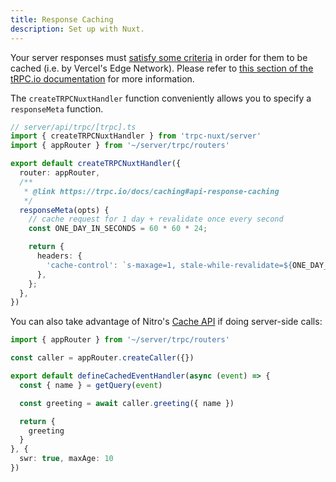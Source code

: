 ```yaml
---
title: Response Caching
description: Set up with Nuxt.
---
```


Your server responses must [satisfy some criteria](https://vercel.com/docs/concepts/functions/serverless-functions/edge-caching) in order for them to be cached (i.e. by Vercel's Edge Network). Please refer to [this section of the tRPC.io documentation](https://trpc.io/docs/caching) for more information.

The `createTRPCNuxtHandler` function conveniently allows you to specify a `responseMeta` function.

```ts
// server/api/trpc/[trpc].ts
import { createTRPCNuxtHandler } from 'trpc-nuxt/server'
import { appRouter } from '~/server/trpc/routers'

export default createTRPCNuxtHandler({
  router: appRouter,
  /**
   * @link https://trpc.io/docs/caching#api-response-caching
   */
  responseMeta(opts) {
    // cache request for 1 day + revalidate once every second
    const ONE_DAY_IN_SECONDS = 60 * 60 * 24;

    return {
      headers: {
        'cache-control': `s-maxage=1, stale-while-revalidate=${ONE_DAY_IN_SECONDS}`,
      },
    };
  },
})
```

You can also take advantage of Nitro's [Cache API](https://nitro.unjs.io/guide/cache#cache-api) if doing server-side calls:

```ts
import { appRouter } from '~/server/trpc/routers'

const caller = appRouter.createCaller({})

export default defineCachedEventHandler(async (event) => {
  const { name } = getQuery(event)

  const greeting = await caller.greeting({ name })

  return {
    greeting
  }
}, {
  swr: true, maxAge: 10
})
```
